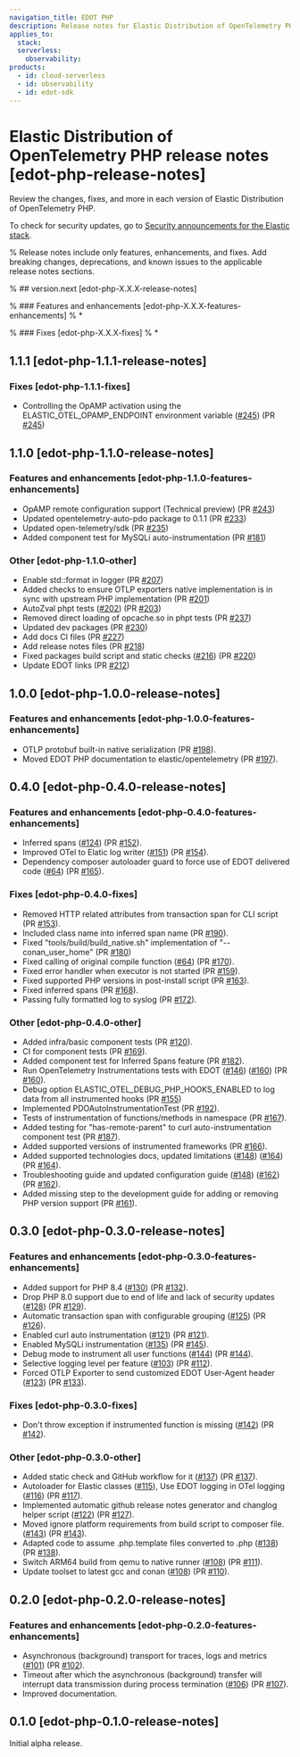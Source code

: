 ```yaml
---
navigation_title: EDOT PHP
description: Release notes for Elastic Distribution of OpenTelemetry PHP.
applies_to:
  stack:
  serverless:
    observability:
products:
  - id: cloud-serverless
  - id: observability
  - id: edot-sdk
---
```


# Elastic Distribution of OpenTelemetry PHP release notes [edot-php-release-notes]

Review the changes, fixes, and more in each version of Elastic Distribution of OpenTelemetry PHP.

To check for security updates, go to [Security announcements for the Elastic stack](https://discuss.elastic.co/c/announcements/security-announcements/31).

% Release notes include only features, enhancements, and fixes. Add breaking changes, deprecations, and known issues to the applicable release notes sections.

% ## version.next [edot-php-X.X.X-release-notes]

% ### Features and enhancements [edot-php-X.X.X-features-enhancements]
% *

% ### Fixes [edot-php-X.X.X-fixes]
% *

## 1.1.1 [edot-php-1.1.1-release-notes]

### Fixes [edot-php-1.1.1-fixes]

- Controlling the OpAMP activation using the ELASTIC_OTEL_OPAMP_ENDPOINT environment variable ([#245](https://github.com/elastic/elastic-otel-php/issues/245)) (PR [#245](https://github.com/elastic/elastic-otel-php/pull/245))

## 1.1.0 [edot-php-1.1.0-release-notes]

### Features and enhancements [edot-php-1.1.0-features-enhancements]

- OpAMP remote configuration support (Technical preview) (PR [#243](https://github.com/elastic/elastic-otel-php/pull/243))
- Updated opentelemetry-auto-pdo package to 0.1.1  (PR [#233](https://github.com/elastic/elastic-otel-php/pull/233))
- Updated open-telemetry/sdk (PR [#235](https://github.com/elastic/elastic-otel-php/pull/235))
- Added component test for MySQLi auto-instrumentation (PR [#181](https://github.com/elastic/elastic-otel-php/pull/181))

### Other [edot-php-1.1.0-other]

- Enable std::format in logger (PR [#207](https://github.com/elastic/elastic-otel-php/pull/207))
- Added checks to ensure OTLP exporters native implementation is in sync with upstream PHP implementation (PR [#201](https://github.com/elastic/elastic-otel-php/pull/201))
- AutoZval phpt tests ([#202](https://github.com/elastic/elastic-otel-php/issues/202)) (PR [#203](https://github.com/elastic/elastic-otel-php/pull/203))
- Removed direct loading of opcache.so in phpt tests (PR [#237](https://github.com/elastic/elastic-otel-php/pull/237))
- Updated dev packages  (PR [#230](https://github.com/elastic/elastic-otel-php/pull/230))
- Add docs CI files (PR [#227](https://github.com/elastic/elastic-otel-php/pull/227))
- Add release notes files (PR [#218](https://github.com/elastic/elastic-otel-php/pull/218))
- Fixed packages build script and static checks ([#216](https://github.com/elastic/elastic-otel-php/issues/216)) (PR [#220](https://github.com/elastic/elastic-otel-php/pull/220))
- Update EDOT links (PR [#212](https://github.com/elastic/elastic-otel-php/pull/212))

## 1.0.0 [edot-php-1.0.0-release-notes]

### Features and enhancements [edot-php-1.0.0-features-enhancements]

- OTLP protobuf built-in native serialization (PR [#198](https://github.com/elastic/elastic-otel-php/pull/198)).
- Moved EDOT PHP documentation to elastic/opentelemetry (PR [#197](https://github.com/elastic/elastic-otel-php/pull/197)).

## 0.4.0 [edot-php-0.4.0-release-notes]

### Features and enhancements [edot-php-0.4.0-features-enhancements]

- Inferred spans ([#124](https://github.com/elastic/elastic-otel-php/issues/124)) (PR [#152](https://github.com/elastic/elastic-otel-php/pull/152)).
- Improved OTel to Elatic log writer ([#151](https://github.com/elastic/elastic-otel-php/issues/151)) (PR [#154](https://github.com/elastic/elastic-otel-php/pull/154)).
- Dependency composer autoloader guard to force use of EDOT delivered code ([#64](https://github.com/elastic/elastic-otel-php/issues/64)) (PR [#165](https://github.com/elastic/elastic-otel-php/pull/165)).

### Fixes [edot-php-0.4.0-fixes]

- Removed HTTP related attributes from transaction span for CLI script (PR [#153](https://github.com/elastic/elastic-otel-php/pull/153)).
- Included class name into inferred span name (PR [#190](https://github.com/elastic/elastic-otel-php/pull/190)).
- Fixed "tools/build/build_native.sh" implementation of "--conan_user_home"  (PR [#180](https://github.com/elastic/elastic-otel-php/pull/180))
- Fixed calling of original compile function ([#64](https://github.com/elastic/elastic-otel-php/issues/64)) (PR [#170](https://github.com/elastic/elastic-otel-php/pull/170)).
- Fixed error handler when executor is not started  (PR [#159](https://github.com/elastic/elastic-otel-php/pull/159)).
- Fixed supported PHP versions in post-install script  (PR [#163](https://github.com/elastic/elastic-otel-php/pull/163)).
- Fixed inferred spans (PR [#168](https://github.com/elastic/elastic-otel-php/pull/168)).
- Passing fully formatted log to syslog (PR [#172](https://github.com/elastic/elastic-otel-php/pull/172)).

### Other [edot-php-0.4.0-other]

- Added infra/basic component tests  (PR [#120](https://github.com/elastic/elastic-otel-php/pull/120)).
- CI for component tests  (PR [#169](https://github.com/elastic/elastic-otel-php/pull/169)).
- Added component test for Inferred Spans feature  (PR [#182](https://github.com/elastic/elastic-otel-php/pull/182)).
- Run OpenTelemetry Instrumentations tests with EDOT ([#146](https://github.com/elastic/elastic-otel-php/issues/146)) ([#160](https://github.com/elastic/elastic-otel-php/issues/160)) (PR [#160](https://github.com/elastic/elastic-otel-php/pull/160)).
- Debug option ELASTIC_OTEL_DEBUG_PHP_HOOKS_ENABLED to log data from all instrumented hooks (PR [#155](https://github.com/elastic/elastic-otel-php/pull/155))
- Implemented PDOAutoInstrumentationTest (PR [#192](https://github.com/elastic/elastic-otel-php/pull/192)).
- Tests of instrumentation of functions/methods in namespace (PR [#167](https://github.com/elastic/elastic-otel-php/pull/167)).
- Added testing for "has-remote-parent" to curl auto-instrumentation component test (PR [#187](https://github.com/elastic/elastic-otel-php/pull/187)).
- Added supported versions of instrumented frameworks  (PR [#166](https://github.com/elastic/elastic-otel-php/pull/166)).
- Added supported technologies docs, updated limitations ([#148](https://github.com/elastic/elastic-otel-php/issues/148)) ([#164](https://github.com/elastic/elastic-otel-php/issues/164)) (PR [#164](https://github.com/elastic/elastic-otel-php/pull/164)).
- Troubleshooting guide and updated configuration guide ([#148](https://github.com/elastic/elastic-otel-php/issues/148)) ([#162](https://github.com/elastic/elastic-otel-php/issues/162)) (PR [#162](https://github.com/elastic/elastic-otel-php/pull/162)).
- Added missing step to the development guide for adding or removing PHP version support (PR [#161](https://github.com/elastic/elastic-otel-php/pull/161)).

## 0.3.0 [edot-php-0.3.0-release-notes]

### Features and enhancements [edot-php-0.3.0-features-enhancements]

- Added support for PHP 8.4 ([#130](https://github.com/elastic/elastic-otel-php/issues/130)) (PR [#132](https://github.com/elastic/elastic-otel-php/pull/132)).
- Drop PHP 8.0 support due to end of life and lack of security updates ([#128](https://github.com/elastic/elastic-otel-php/issues/128)) (PR [#129](https://github.com/elastic/elastic-otel-php/pull/129)).
- Automatic transaction span with configurable grouping ([#125](https://github.com/elastic/elastic-otel-php/issues/125))  (PR [#126](https://github.com/elastic/elastic-otel-php/pull/126)).
- Enabled curl auto instrumentation ([#121](https://github.com/elastic/elastic-otel-php/issues/121)) (PR [#121](https://github.com/elastic/elastic-otel-php/pull/121)).
- Enabled MySQLi instrumentation ([#135](https://github.com/elastic/elastic-otel-php/issues/135)) (PR [#145](https://github.com/elastic/elastic-otel-php/pull/145)).
- Debug mode to instrument all user functions ([#144](https://github.com/elastic/elastic-otel-php/issues/144)) (PR [#144](https://github.com/elastic/elastic-otel-php/pull/144)).
- Selective logging level per feature ([#103](https://github.com/elastic/elastic-otel-php/issues/103)) (PR [#112](https://github.com/elastic/elastic-otel-php/pull/112)).
- Forced OTLP Exporter to send customized EDOT User-Agent header ([#123](https://github.com/elastic/elastic-otel-php/issues/123))  (PR [#133](https://github.com/elastic/elastic-otel-php/pull/133)).

### Fixes [edot-php-0.3.0-fixes]

- Don't throw exception if instrumented function is missing ([#142](https://github.com/elastic/elastic-otel-php/issues/142)) (PR [#142](https://github.com/elastic/elastic-otel-php/pull/142)).

### Other [edot-php-0.3.0-other]

- Added static check and GitHub workflow for it ([#137](https://github.com/elastic/elastic-otel-php/issues/137)) (PR [#137](https://github.com/elastic/elastic-otel-php/pull/137)).
- Autoloader for Elastic classes ([#115](https://github.com/elastic/elastic-otel-php/issues/115)), Use EDOT logging in OTel logging ([#116](https://github.com/elastic/elastic-otel-php/issues/116)) (PR [#117](https://github.com/elastic/elastic-otel-php/pull/117)).
- Implemented automatic github release notes generator and changlog helper script ([#122](https://github.com/elastic/elastic-otel-php/issues/122)) (PR [#127](https://github.com/elastic/elastic-otel-php/pull/127)).
- Moved ignore platform requirements from build script to composer file. ([#143](https://github.com/elastic/elastic-otel-php/issues/143)) (PR [#143](https://github.com/elastic/elastic-otel-php/pull/143)).
- Adapted code to assume .php.template files converted to .php ([#138](https://github.com/elastic/elastic-otel-php/issues/138)) (PR [#138](https://github.com/elastic/elastic-otel-php/pull/138)).
- Switch ARM64 build from qemu to native runner ([#108](https://github.com/elastic/elastic-otel-php/issues/108))  (PR [#111](https://github.com/elastic/elastic-otel-php/pull/111)).
- Update toolset to latest gcc and conan ([#108](https://github.com/elastic/elastic-otel-php/issues/108)) (PR [#110](https://github.com/elastic/elastic-otel-php/pull/110)).

## 0.2.0 [edot-php-0.2.0-release-notes]

### Features and enhancements [edot-php-0.2.0-features-enhancements]

- Asynchronous (background) transport for traces, logs and metrics ([#101](https://github.com/elastic/elastic-otel-php/issues/101)) (PR [#102](https://github.com/elastic/elastic-otel-php/pull/102)).
- Timeout after which the asynchronous (background) transfer will interrupt data transmission during process termination ([#106](https://github.com/elastic/elastic-otel-php/issues/106)) (PR [#107](https://github.com/elastic/elastic-otel-php/pull/107)).
- Improved documentation.

## 0.1.0 [edot-php-0.1.0-release-notes]

Initial alpha release.
